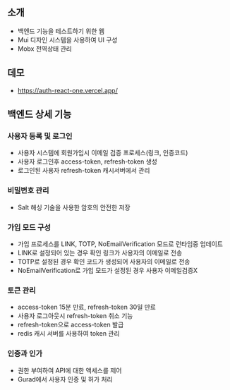 ## 소개

- 백엔드 기능을 테스트하기 위한 웹
- Mui 디자인 시스템을 사용하여 UI 구성
- Mobx 전역상태 관리

## 데모

- https://auth-react-one.vercel.app/

## 백엔드 상세 기능

### 사용자 등록 및 로그인

- 사용자 시스템에 회원가입시 이메일 검증 프로세스(링크, 인증코드)
- 사용자 로그인후 access-token, refresh-token 생성
- 로그인된 사용자 refresh-token 캐시서버에서 관리

### 비밀번호 관리

- Salt 해싱 기술을 사용한 암호의 안전한 저장

### 가입 모드 구성

- 가입 프로세스를 LINK, TOTP, NoEmailVerification 모드로 런타임중 업데이트
- LINK로 설정되어 있는 경우 확인 링크가 사용자의 이메일로 전송
- TOTP로 설정된 경우 확인 코드가 생성되어 사용자의 이메일로 전송
- NoEmailVerification로 가입 모드가 설정된 경우 사용자 이메일검증X

### 토큰 관리

- access-token 15분 만료, refresh-token 30일 만료
- 사용자 로그아웃시 refresh-token 취소 기능
- refresh-token으로 access-token 발급
- redis 캐시 서버를 사용하여 token 관리

### 인증과 인가

- 권한 부여하여 API에 대한 액세스를 제어
- Gurad에서 사용자 인증 및 허가 처리
